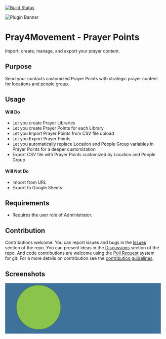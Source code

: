 [![Build Status](https://travis-ci.com/DiscipleTools/pray4movement-prayer-points.svg?branch=master)](https://travis-ci.com/DiscipleTools/pray4movement-prayer-points)

![Plugin Banner](https://raw.githubusercontent.com/DiscipleTools/pray4movement-prayer-points/b30402d97895e3f911efcb47fb8f29ccd1eb92e5/documentation/banner.png)

# Pray4Movement - Prayer Points

Import, create, manage, and export your prayer content.

## Purpose

Send your contacts customized Prayer Points with strategic prayer content for locations and people group.

## Usage

#### Will Do

- Let you create Prayer Libraries
- Let you create Prayer Points for each Library
- Let you Import Prayer Points from CSV file upload
- Let you Export Prayer Points
- Let you automatically replace Location and People Group variables in Prayer Points for a deeper customization
- Export CSV file with Prayer Points customized by Location and People Group

#### Will Not Do

- Import from URL
- Export to Google Sheets

## Requirements

- Requires the user role of Administrator.


## Contribution

Contributions welcome. You can report issues and bugs in the
[Issues](https://github.com/DiscipleTools/pray4movement-prayer-points/issues) section of the repo. You can present ideas
in the [Discussions](https://github.com/DiscipleTools/pray4movement-prayer-points/discussions) section of the repo. And
code contributions are welcome using the [Pull Request](https://github.com/DiscipleTools/pray4movement-prayer-points/pulls)
system for git. For a more details on contribution see the
[contribution guidelines](https://github.com/DiscipleTools/pray4movement-prayer-points/blob/master/CONTRIBUTING.md).


## Screenshots

![screenshot](documentation/community/starter-banners/banner-blue-green.png)
